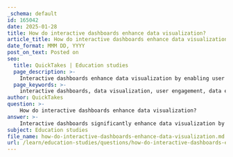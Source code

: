 ```yaml
---
_schema: default
id: 165042
date: 2025-01-28
title: How do interactive dashboards enhance data visualization?
article_title: How do interactive dashboards enhance data visualization?
date_format: MMM DD, YYYY
post_on_text: Posted on
seo:
  title: QuickTakes | Education studies
  page_description: >-
    Interactive dashboards enhance data visualization by enabling user engagement and exploration, providing real-time updates, simplifying complex data, allowing customizable views, improving decision-making, and facilitating collaboration and feedback.
  page_keywords: >-
    interactive dashboards, data visualization, user engagement, data exploration, real-time updates, complex data simplification, customizable views, decision-making, collaboration, feedback
author: QuickTakes
question: >-
    How do interactive dashboards enhance data visualization?
answer: >-
    Interactive dashboards significantly enhance data visualization by providing users with dynamic and engaging ways to explore and interpret data. Here are several key ways in which they achieve this:\n\n1. **User Engagement**: Interactive dashboards allow users to engage with the data directly. Features such as tooltips, zooming, and filtering enable users to manipulate the visualizations, making the experience more immersive and informative. This interactivity helps maintain user interest and encourages deeper exploration of the data.\n\n2. **Data Exploration**: Users can drill down into specific data points or segments, allowing for a more granular analysis. For instance, in a healthcare context, interactive dashboards can display patient data where users can filter by demographics, treatment types, or outcomes, leading to more tailored insights.\n\n3. **Real-Time Updates**: Many interactive dashboards can be connected to live data sources, providing real-time updates. This is particularly beneficial in environments where timely decision-making is critical, such as in business intelligence or operational monitoring.\n\n4. **Simplification of Complex Data**: Interactive dashboards can simplify complex datasets by presenting them in a visually appealing manner. Users can quickly grasp trends, patterns, and anomalies without needing to sift through raw data, which can often be overwhelming.\n\n5. **Customizable Views**: Users can often customize their views based on their specific needs or preferences. This flexibility allows different stakeholders to focus on the metrics that matter most to them, enhancing the relevance of the data presented.\n\n6. **Enhanced Decision-Making**: By providing a clearer understanding of the data through visual means, interactive dashboards facilitate better decision-making. Users can visualize potential outcomes and scenarios, leading to more informed choices.\n\n7. **Collaboration and Sharing**: Many interactive dashboard tools, such as Tableau and Power BI, allow for easy sharing and collaboration among team members. This fosters a collaborative environment where insights can be discussed and acted upon collectively.\n\n8. **Feedback and Iteration**: Interactive dashboards can be designed to gather user feedback, which can be used to iterate and improve the visualizations. This continuous improvement process ensures that the dashboards remain effective and user-friendly.\n\nIn summary, interactive dashboards enhance data visualization by making data exploration intuitive, engaging, and actionable. They empower users to derive insights quickly and effectively, ultimately leading to better decision-making and improved outcomes across various fields, including business, healthcare, and education.
subject: Education studies
file_name: how-do-interactive-dashboards-enhance-data-visualization.md
url: /learn/education-studies/questions/how-do-interactive-dashboards-enhance-data-visualization
---
```


&nbsp;